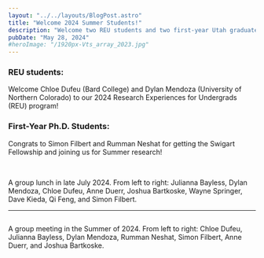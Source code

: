 ```yaml
---
layout: "../../layouts/BlogPost.astro"
title: "Welcome 2024 Summer Students!"
description: "Welcome two REU students and two first-year Utah graduate students to our group for Summer research projects!"
pubDate: "May 28, 2024"
#heroImage: "/1920px-Vts_array_2023.jpg"
---
```


<h3>REU students: </h3>
Welcome Chloe Dufeu (Bard College) and Dylan Mendoza (University of Northern Colorado) to our 2024 Research Experiences for Undergrads (REU) program! 

<h3>First-Year Ph.D. Students:</h3>
Congrats to Simon Filbert and Rumman Neshat for getting the Swigart Fellowship and joining us for Summer research! 

<br>
<br>

<img
    src="/2024SummerLunch.jpg"
    alt=""
/>
<figcaption>
    A group lunch in late July 2024. From left to right: Julianna Bayless, Dylan Mendoza, Chloe Dufeu, Anne Duerr, Joshua Bartkoske, Wayne Springer, Dave Kieda, Qi Feng, and Simon Filbert. 
</figcaption>

<hr>

<img
    src="/20240610_SummerGroupMeeting.jpg"
    alt=""
/>
<figcaption>
    A group meeting in the Summer of 2024. From left to right: Chloe Dufeu, Julianna Bayless, Dylan Mendoza, Rumman Neshat, Simon Filbert, Anne Duerr, and Joshua Bartkoske. 
</figcaption>

